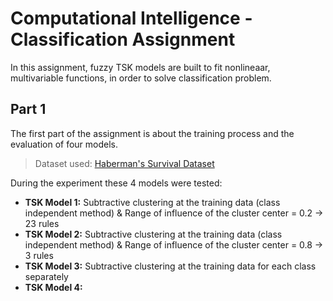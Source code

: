 # Computational Intelligence - Classification Assignment

In this assignment, fuzzy TSK models are built to fit nonlineaar, multivariable functions, in order to solve classification problem.

## Part 1
The first part of the assignment is about the training process and the evaluation of four models. 
>Dataset used: [Haberman's Survival Dataset](https://archive.ics.uci.edu/ml/datasets/haberman's+survival) 

During the experiment these 4 models were tested:
* **TSK Model 1:** Subtractive clustering at the training data (class independent method) & Range of influence of the cluster center = 0.2 → 23 rules
* **TSK Model 2:** Subtractive clustering at the training data (class independent method) & Range of influence of the cluster center = 0.8 →  3 rules
* **TSK Model 3:** Subtractive clustering at the training data for each class separately
* **TSK Model 4:** 

